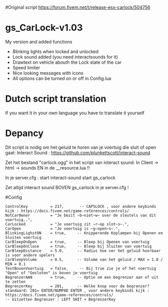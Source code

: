 #Original script
https://forum.fivem.net/t/release-esx-carlock/504756

# gs_CarLock-v1.03
My version and added functions
- Blinking lights when locked and unlocked
- Lock sound added (you need interactsounds for it)
- Drawtext on vehicle abouth the Lock state of the car
- Speed limiter 
- Nice looking messages with icons
- All options can be turned on or off in Config.lua


# Dutch script translation
If you want it in your own language you have to translate it yourself


# Depancy 
Dit script is nodig om het geluid te horen van je voertuig die sluit of open gaat:
Interact Sound : https://github.com/plunkettscott/interact-sound

Zet het bestand "carlock.ogg" in het script van interact sound: In Client -> html -> sounds
EN in de __resource.lua !!

In je server.cfg :
start interact-sound
start gs_carlock 

Zet altijd interact sound BOVEN gs_carlock in je server.cfg !

#Config

    ControlKey          = 217,       -- CAPSLOCK , voor andere keybinds kijk : https://docs.fivem.net/game-references/controls/
    NotCarOwner         = "Je bezit ~b~niet~w~ over de sleutels van dit voertuig..",
    CarLocked           = "Je voertuig zit ~r~op slot~s~.",
    CarOpen             = "Je voertuig is ~g~open~s~.",
    BlinkingLighstON    = true,     -- Knipperende Koplampen bij Openen en Sluiten voertuig
    CarBleepOnOpen      = true,     -- Bleep bij Openen van voertuig
    CarBleepOnClose     = true,     -- Bleep bij Sluiten van voertuig
    CarBleepDistance    = 5.0,      -- Radius hoe ver het geluid hoorbaar is voor andere spelers
    CarBleepVolume      = 0.5,      -- Volume van het geluid / MAX = 1.0 / MIN = 0.1
    TextBovenVoertuig   = false,     -- Bij true zie je of het voertuig "Open" of "Gesloten" is boven je voertuig
    BegrenzerAAN        = true,     -- Optie om een begrenzer aan of uit te zetten
    BegrenzerKey        = 201,      -- Welke knop voor de begrenzer? standaard: 201= ENTER/NUMPAD ENTER , voor andere keybinds kijk : https://docs.fivem.net/game-references/controls/
    -- Uitzetten Begrenzer : LEFT SHIT + BegrenzerKey
